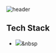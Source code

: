 ![header](https://capsule-render.vercel.app/api?type=transparent&color=auto&height=120&section=header&text=Hi!%20I'm%20Noah&fontColor=9be9a8&fontSize=80)

## Tech Stack

- <img src="https://img.shields.io/badge/Java-007396?style=flat&logo=Java&logoColor=white"/></a>&nbsp
